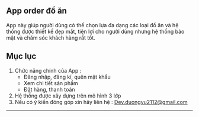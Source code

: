 ## App order đồ ăn 

App này giúp người dùng có thể chọn lựa đa dạng các loại đồ ăn và hệ thống được thiết kế đẹp mắt, tiện lợi cho người dùng nhưng hệ thống bảo mật và chăm sóc khách hàng rất tốt.

## Mục lục
1. Chức năng chính của App :
   -  Đăng nhập, đăng kí, quên mật khẩu
   -  Xem chi tiết sản phẩm
   -  Đặt hàng, thanh toán
2. Hệ thống được xây dựng trên mô hình 3 lớp
3. Nếu có ý kiến đóng góp xin hãy liên hệ : Dev.duongvu2112@gmail.com


---
